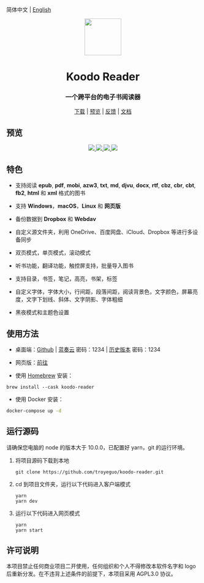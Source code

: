 <div align="left">

简体中文 | [English](https://github.com/troyeguo/koodo-reader/blob/master/README.md)

</div>

<div align="center">

  <img src="https://i.loli.net/2021/07/30/ZKNMmz54Q3uqlrW.png" width="96px" height="96px"/>
</div>

<h1 align="center">
  Koodo Reader
</h1>

<h3 align="center">
  一个跨平台的电子书阅读器
</h3>

<div align="center">

[下载](https://koodo.960960.xyz/download) | [预览](https://reader.960960.xyz) | [反馈](https://koodo.960960.xyz/support) | [文档](https://www.notion.so/troyeguo/e9c4e5755d564b0db6340eeba6d9ece9?v=7c8fcbed9adf4592ada95cfd593868c9)

</div>

## 预览

<div align="center">
  <a href="https://github.com/troyeguo/koodo-reader/releases/latest">
    <img src="https://i.loli.net/2021/08/08/I37WPYFJcC1jltn.png" >
  </a>
  <a href="https://github.com/troyeguo/koodo-reader/releases/latest">
    <img src="https://i.loli.net/2021/08/08/LeEN9gnOvFmfVWA.png" >
  </a>
  <a href="https://github.com/troyeguo/koodo-reader/releases/latest">
    <img src="https://i.loli.net/2021/08/08/G7WvUQFTrEpSCKg.png" >
  </a>
  <a href="https://github.com/troyeguo/koodo-reader/releases/latest">
    <img src="https://i.loli.net/2021/08/08/ynqUNpX93xZefdw.png" >
  </a>
</div>

## 特色

- 支持阅读 **epub**, **pdf**, **mobi**, **azw3**, **txt**, **md**, **djvu**, **docx**, **rtf**, **cbz**, **cbr**, **cbt**, **fb2**, **html** 和 **xml** 格式的图书

- 支持 **Windows**，**macOS**，**Linux** 和 **网页版**

- 备份数据到 **Dropbox** 和 **Webdav**

- 自定义源文件夹，利用 OneDrive、百度网盘、iCloud、Dropbox 等进行多设备同步

- 双页模式，单页模式，滚动模式

- 听书功能，翻译功能，触控屏支持，批量导入图书

- 支持目录，书签，笔记，高亮，书架，标签

- 自定义字体，字体大小，行间距，段落间距，阅读背景色，文字颜色，屏幕亮度，文字下划线、斜体、文字阴影、字体粗细

- 黑夜模式和主题色设置

## 使用方法

- 桌面端：[Github](https://github.com/troyeguo/koodo-reader/releases/latest) | [蓝奏云](https://wwa.lanzoui.com/b0c90cieb) 密码：1234 | [历史版本](https://wwa.lanzoui.com/b0c97tupi) 密码：1234

- 网页版：[前往](https://reader.960960.xyz)

- 使用 [Homebrew](https://brew.sh/) 安装：

```shell
brew install --cask koodo-reader
```

- 使用 Docker 安装：

```bash
docker-compose up -d
```

## 运行源码

请确保您电脑的 node 的版本大于 10.0.0，已配置好 yarn，git 的运行环境。

1. 将项目源码下载到本地

   ```
   git clone https://github.com/troyeguo/koodo-reader.git
   ```

2. cd 到项目文件夹，运行以下代码进入客户端模式

   ```
   yarn
   yarn dev
   ```

3. 运行以下代码进入网页模式

   ```
   yarn
   yarn start
   ```

## 许可说明

本项目禁止任何商业项目二开使用，任何组织和个人不得修改本软件名字和 logo 后重新分发。在不违背上述条件的前提下，本项目采用 AGPL3.0 协议。
